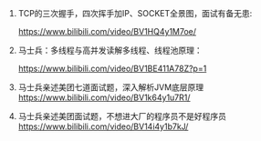 1. TCP的三次握手，四次挥手加IP、SOCKET全景图，面试有备无患:

   https://www.bilibili.com/video/BV1HQ4y1M7oe/

2. 马士兵：多线程与高并发读解多线程、线程池原理：

   https://www.bilibili.com/video/BV1BE411A78Z?p=1

3. 马士兵亲述美团七道面试题，深入解析JVM底层原理
   https://www.bilibili.com/video/BV1k64y1u7R1/

4. 马士兵亲述美团面试题，不想进大厂的程序员不是好程序员
   https://www.bilibili.com/video/BV14i4y1b7kJ/